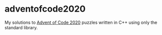 # adventofcode2020
My solutions to [Advent of Code 2020](https://adventofcode.com/2020) puzzles written in C++ using only the standard library.
